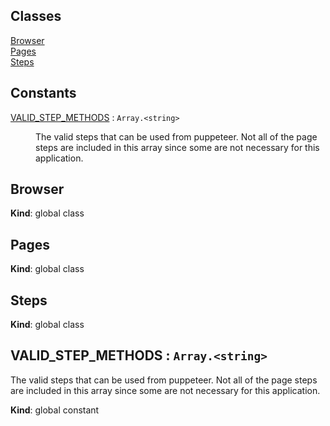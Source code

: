 ## Classes

<dl>
<dt><a href="#Browser">Browser</a></dt>
<dd></dd>
<dt><a href="#Pages">Pages</a></dt>
<dd></dd>
<dt><a href="#Steps">Steps</a></dt>
<dd></dd>
</dl>

## Constants

<dl>
<dt><a href="#VALID_STEP_METHODS">VALID_STEP_METHODS</a> : <code>Array.&lt;string&gt;</code></dt>
<dd><p>The valid steps that can be used from puppeteer. Not all of the page steps are included
in this array since some are not necessary for this application.</p>
</dd>
</dl>

<a name="Browser"></a>

## Browser
**Kind**: global class  
<a name="Pages"></a>

## Pages
**Kind**: global class  
<a name="Steps"></a>

## Steps
**Kind**: global class  
<a name="VALID_STEP_METHODS"></a>

## VALID\_STEP\_METHODS : <code>Array.&lt;string&gt;</code>
The valid steps that can be used from puppeteer. Not all of the page steps are includedin this array since some are not necessary for this application.

**Kind**: global constant  
